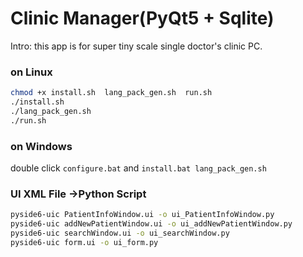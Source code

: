 # Clinic Manager(PyQt5 + Sqlite)

Intro: this app is for super tiny scale single doctor's clinic PC.

### on Linux

```bash
chmod +x install.sh  lang_pack_gen.sh  run.sh
./install.sh
./lang_pack_gen.sh
./run.sh
```

### on Windows

double click `configure.bat` and `install.bat lang_pack_gen.sh`


### UI XML File ->Python Script

```bash
pyside6-uic PatientInfoWindow.ui -o ui_PatientInfoWindow.py
pyside6-uic addNewPatientWindow.ui -o ui_addNewPatientWindow.py
pyside6-uic searchWindow.ui -o ui_searchWindow.py
pyside6-uic form.ui -o ui_form.py
```

